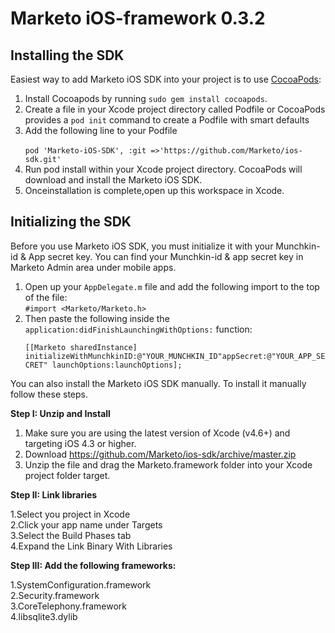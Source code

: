 # Marketo iOS-framework 0.3.2

## Installing the SDK

Easiest way to add Marketo iOS SDK into your project is to use <a href="https://cocoapods.org">CocoaPods</a>:

<ol>
<li>Install Cocoapods by running <code>sudo gem install cocoapods</code>.</li>
<li>Create a file in your Xcode project directory called Podfile or CocoaPods provides a <code>pod init</code> command to create a Podfile with smart defaults</li>
<li>Add the following line to your Podfile</br>
<code>
pod 'Marketo-iOS-SDK', :git =>'https://github.com/Marketo/ios-sdk.git'
</code>
</li>
<li>Run pod install within your Xcode project directory. CocoaPods will download and install the Marketo iOS SDK.</li>
<li>Onceinstallation is complete,open up this workspace in Xcode.</li>
</ol>

## Initializing the SDK

Before you use Marketo iOS SDK, you must initialize it with your Munchkin-id & App secret key. You can find your Munchkin-id & app secret key in Marketo Admin area under mobile apps.

<ol>
<li>Open up your <code>AppDelegate.m</code> file and add the following import to the top of the file:<br>
<code>#import &ltMarketo/Marketo.h&gt</code>
</li>
<li>
Then paste the following inside the <code>application:didFinishLaunchingWithOptions:</code> function:</br>
<p>
<code>[[Marketo sharedInstance] initializeWithMunchkinID:@"YOUR_MUNCHKIN_ID"appSecret:@"YOUR_APP_SECRET" launchOptions:launchOptions];
</code>
</p>
</li>
</ol>

You can also install the Marketo iOS SDK manually. To install it manually follow these steps.

<strong>Step I: Unzip and Install</strong>

1. Make sure you are using the latest version of Xcode (v4.6+) and targeting iOS 4.3 or higher.
2. Download https://github.com/Marketo/ios-sdk/archive/master.zip
2. Unzip the file and drag the Marketo.framework folder into your Xcode project folder target.


<strong>Step II: Link libraries</strong>

1.Select you project in Xcode<br>
2.Click your app name under Targets<br>
3.Select the Build Phases tab<br>
4.Expand the Link Binary With Libraries<br>

<strong> Step III: Add the following frameworks:</strong>

1.SystemConfiguration.framework<br>
2.Security.framework<br>
3.CoreTelephony.framework<br>
4.libsqlite3.dylib
